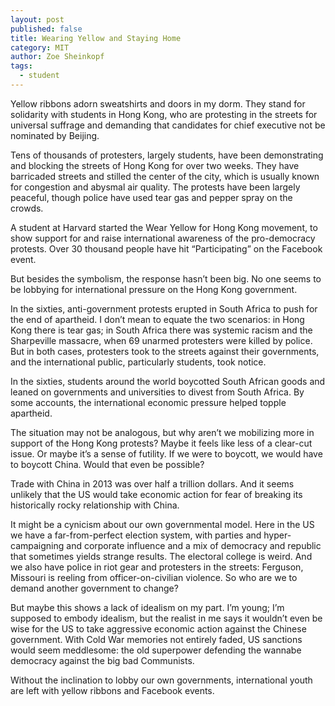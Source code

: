 ```yaml
---
layout: post
published: false
title: Wearing Yellow and Staying Home
category: MIT
author: Zoe Sheinkopf
tags: 
  - student
---
```


Yellow ribbons adorn sweatshirts and doors in my dorm. They stand for solidarity with students in Hong Kong, who are protesting in the streets for universal suffrage and demanding that candidates for chief executive not be nominated by Beijing.

Tens of thousands of protesters, largely students, have been demonstrating and blocking the streets of Hong Kong for over two weeks. They have barricaded streets and stilled the center of the city, which is usually known for congestion and abysmal air quality. The protests have been largely peaceful, though police have used tear gas and pepper spray on the crowds.

A student at Harvard started the Wear Yellow for Hong Kong movement, to show support for and raise international awareness of the pro-democracy protests. Over 30 thousand people have hit “Participating” on the Facebook event. 

But besides the symbolism, the response hasn’t been big. No one seems to be lobbying for international pressure on the Hong Kong government.

In the sixties, anti-government protests erupted in South Africa to push for the end of apartheid. I don’t mean to equate the two scenarios: in Hong Kong there is tear gas; in South Africa there was systemic racism and the Sharpeville massacre, when 69 unarmed protesters were killed by police. But in both cases, protesters took to the streets against their governments, and the international public, particularly students, took notice.
	
In the sixties, students around the world boycotted South African goods and leaned on governments and universities to divest from South Africa. By some accounts, the international economic pressure helped topple apartheid.

The situation may not be analogous, but why aren’t we mobilizing more in support of the Hong Kong protests? Maybe it feels like less of a clear-cut issue. Or maybe it’s a sense of futility. If we were to boycott, we would have to boycott China. Would that even be possible?

Trade with China in 2013 was over half a trillion dollars. And it seems unlikely that the US would take economic action for fear of breaking its historically rocky relationship with China.

It might be a cynicism about our own governmental model. Here in the US we have a far-from-perfect election system, with parties and hyper-campaigning and corporate influence and a mix of democracy and republic that sometimes yields strange results. The electoral college is weird. And we also have police in riot gear and protesters in the streets: Ferguson, Missouri is reeling from officer-on-civilian violence. So who are we to demand another government to change? 

But maybe this shows a lack of idealism on my part. I’m young; I’m supposed to embody idealism, but the realist in me says it wouldn’t even be wise for the US to take aggressive economic action against the Chinese government. With Cold War memories not entirely faded, US sanctions would seem meddlesome: the old superpower defending the wannabe democracy against the big bad Communists.

Without the inclination to lobby our own governments, international youth are left with yellow ribbons and Facebook events.
